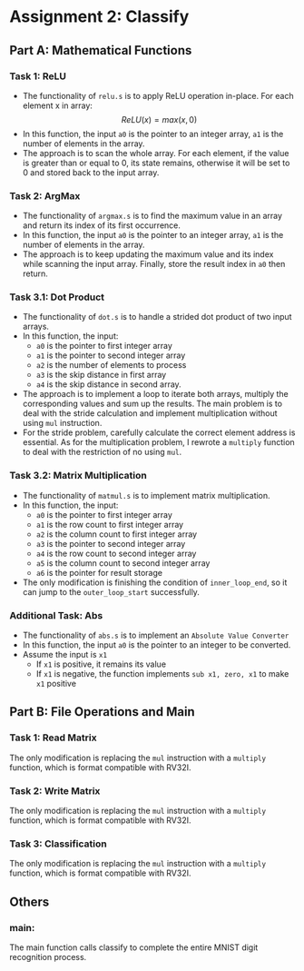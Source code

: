 # Assignment 2: Classify

## Part A: Mathematical Functions
### Task 1: ReLU
- The functionality of `relu.s` is to apply ReLU operation in-place. For each element x in array:$$ReLU(x) = max(x,0)$$ 
- In this function, the input `a0` is the pointer to an integer array, `a1` is the number of elements in the array. 
- The approach is to scan the whole array. For each element, if the value is greater than or equal to 0, its state remains, otherwise it will be set to 0 and stored back to the input array.

### Task 2: ArgMax
- The functionality of `argmax.s` is to find the maximum value in an array and return its index of its first occurrence.
- In this function, the input `a0` is the pointer to an integer array, `a1` is the number of elements in the array.
- The approach is to keep updating the maximum value and its index while scanning the input array. Finally, store the result index in `a0` then return.
### Task 3.1: Dot Product
- The functionality of `dot.s` is to handle a strided dot product of two input arrays.
- In this function, the input:
    - `a0` is the pointer to first integer array 
    - `a1` is the pointer to second integer array 
    - `a2` is the number of elements to process 
    - `a3` is the skip distance in first array 
    - `a4` is the skip distance in second array.
- The approach is to implement a loop to iterate both arrays, multiply the corresponding values and sum up the results. The main problem is to deal with the stride calculation and implement multiplication without using `mul` instruction.
- For the stride problem, carefully calculate the correct element address is essential. As for the multiplication problem, I rewrote a `multiply` function to deal with the restriction of no using `mul`.
### Task 3.2: Matrix Multiplication
- The functionality of `matmul.s` is to implement matrix multiplication.
- In this function, the input:
    - `a0` is the pointer to first integer array
    - `a1` is the row count to first integer array
    - `a2` is the column count to first integer array
    - `a3` is the pointer to second integer array
    - `a4` is the row count to second integer array
    - `a5` is the column count to second integer array
    - `a6` is the pointer for result storage
- The only modification is finishing the condition of `inner_loop_end`, so it can jump to the `outer_loop_start` successfully.
### Additional Task: Abs
- The functionality of `abs.s` is to implement an `Absolute Value Converter`
- In this function, the input `a0` is the pointer to an integer to be converted. 
- Assume the input is `x1`
    - If `x1` is positive, it remains its value
    - If `x1` is negative, the function implements `sub x1, zero, x1` to make `x1` positive


## Part B: File Operations and Main
### Task 1: Read Matrix
The only modification is replacing the `mul` instruction with a `multiply` function, which is format compatible with RV32I.
### Task 2: Write Matrix
The only modification is replacing the `mul` instruction with a `multiply` function, which is format compatible with RV32I.
### Task 3: Classification
The only modification is replacing the `mul` instruction with a `multiply` function, which is format compatible with RV32I.

## Others
### main:
The main function calls classify to complete the entire MNIST digit recognition process.

